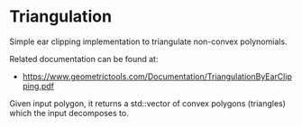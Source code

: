 # Triangulation

Simple ear clipping implementation to triangulate non-convex polynomials. 

Related documentation can be found at:
* https://www.geometrictools.com/Documentation/TriangulationByEarClipping.pdf

Given input polygon, it returns a std::vector of convex polygons (triangles) which the input decomposes to.